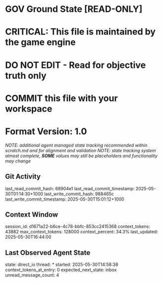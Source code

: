 # GOV Ground State [READ-ONLY]
# CRITICAL: This file is maintained by the game engine
# DO NOT EDIT - Read for objective truth only
# COMMIT this file with your workspace
# Format Version: 1.0
*NOTE: additional agent managed state tracking recommended within scratch.md and for alignment and validation*
*NOTE: state tracking system almost complete, **SOME** values may still be placeholders and functionality may change*

## Git Activity
last_read_commit_hash: 68904e1
last_read_commit_timestamp: 2025-05-30T01:14:30+1000
last_write_commit_hash: 988465c
last_write_commit_timestamp: 2025-05-30T15:01:12+1000

## Context Window
session_id: d1671a22-b6ce-4c78-bbfc-853cc2415368
context_tokens: 43882
max_context_tokens: 128000
context_percent: 34.3%
last_updated: 2025-05-30T16:44:00

## Last Observed Agent State
state: direct_io
thread: *
started: 2025-05-30T14:58:38
context_tokens_at_entry: 0
expected_next_state: inbox
unread_message_count: 4
